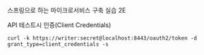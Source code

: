 
스프링으로 하는 마이크로서비스 구축 실습 2E

API 테스트시 인증(Client Credentials)
```shell
curl -k https://writer:secret@localhost:8443/oauth2/token -d grant_type=client_credentials -s
```